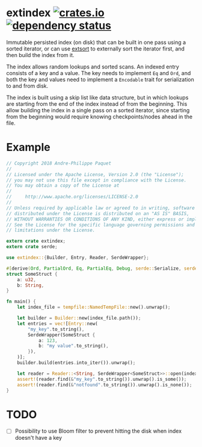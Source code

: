 extindex
[![crates.io](https://img.shields.io/crates/v/extindex.svg)](https://crates.io/crates/extindex)
[![dependency status](https://deps.rs/repo/github/appaquet/extindex-rs/status.svg)](https://deps.rs/repo/github/appaquet/extindex-rs)
=========

Immutable persisted index (on disk) that can be built in one pass using a sorted iterator, or can
use [extsort](https://crates.io/crates/extsort) to externally sort the iterator first, and
then build the index from it.

The index allows random lookups and sorted scans. An indexed entry consists of a key and a value.
The key needs to implement `Eq` and `Ord`, and both the key and values need to implement a
`Encodable` trait for serialization to and from disk.

The index is built using a skip list like data structure, but in which lookups are starting from
the end of the index instead of from the beginning. This allow building the index in a single
pass on a sorted iterator, since starting from the beginning would require knowing
checkpoints/nodes ahead in the file.

# Example <!-- keep in sync with serde_struct.rs  -->

```rust
// Copyright 2018 Andre-Philippe Paquet
//
// Licensed under the Apache License, Version 2.0 (the "License");
// you may not use this file except in compliance with the License.
// You may obtain a copy of the License at
//
//     http://www.apache.org/licenses/LICENSE-2.0
//
// Unless required by applicable law or agreed to in writing, software
// distributed under the License is distributed on an "AS IS" BASIS,
// WITHOUT WARRANTIES OR CONDITIONS OF ANY KIND, either express or implied.
// See the License for the specific language governing permissions and
// limitations under the License.

extern crate extindex;
extern crate serde;

use extindex::{Builder, Entry, Reader, SerdeWrapper};

#[derive(Ord, PartialOrd, Eq, PartialEq, Debug, serde::Serialize, serde::Deserialize)]
struct SomeStruct {
    a: u32,
    b: String,
}

fn main() {
    let index_file = tempfile::NamedTempFile::new().unwrap();

    let builder = Builder::new(index_file.path());
    let entries = vec![Entry::new(
        "my_key".to_string(),
        SerdeWrapper(SomeStruct {
            a: 123,
            b: "my value".to_string(),
        }),
    )];
    builder.build(entries.into_iter()).unwrap();

    let reader = Reader::<String, SerdeWrapper<SomeStruct>>::open(index_file).unwrap();
    assert!(reader.find(&"my_key".to_string()).unwrap().is_some());
    assert!(reader.find(&"notfound".to_string()).unwrap().is_none());
}
```

# TODO

- [ ] Possibility to use Bloom filter to prevent hitting the disk when index doesn't have a key
